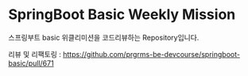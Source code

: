 # SpringBoot Basic Weekly Mission
스프링부트 basic 위클리미션을 코드리뷰하는 Repository입니다.

리뷰 및 리팩토링 : https://github.com/prgrms-be-devcourse/springboot-basic/pull/671
